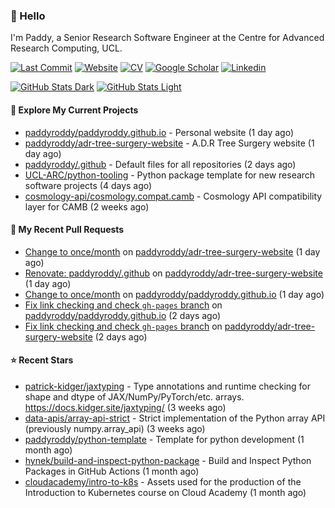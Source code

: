 ### 👋 Hello

I'm Paddy, a Senior Research Software Engineer at the Centre for Advanced
Research Computing, UCL.

[![Last Commit](https://img.shields.io/github/last-commit/paddyroddy/paddyroddy/main?label=updated)](https://github.com/paddyroddy)
[![Website](https://img.shields.io/badge/GitHub%20Pages-222?logo=githubpages&logoColor=fff&style=for-the-badge&style=flat)](https://paddyroddy.github.io)
[![CV](https://img.shields.io/badge/CV-PDF-pink.svg)](https://paddyroddy.github.io/cv)
[![Google Scholar](https://img.shields.io/badge/Google%20Scholar-4285F4?logo=googlescholar&logoColor=fff&style=for-the-badge&style=flat)](https://scholar.google.com/citations?user=OFigHUwAAAAJ)
[![Linkedin](https://img.shields.io/badge/LinkedIn-0A66C2?logo=linkedin&logoColor=fff&style=for-the-badge&style=flat)](https://www.linkedin.com/in/patrickjamesroddy)

[![GitHub Stats Dark](https://github-readme-stats-paddyroddy.vercel.app/api?username=paddyroddy&disable_animations=true&hide_border=true&hide_title=true&include_all_commits=true&rank_icon=github&show=prs_merged,reviews&show_icons=true&theme=tokyonight)](https://github.com/paddyroddy/paddyroddy#gh-dark-mode-only)
[![GitHub Stats Light](https://github-readme-stats-paddyroddy.vercel.app/api?username=paddyroddy&disable_animations=true&hide_border=true&hide_title=true&include_all_commits=true&rank_icon=github&show=prs_merged,reviews&show_icons=true&theme=default)](https://github.com/paddyroddy/paddyroddy#gh-light-mode-only)

#### 👷 Explore My Current Projects

- [paddyroddy/paddyroddy.github.io](https://github.com/paddyroddy/paddyroddy.github.io) - Personal website
  (1 day ago)
- [paddyroddy/adr-tree-surgery-website](https://github.com/paddyroddy/adr-tree-surgery-website) - A.D.R Tree Surgery website
  (1 day ago)
- [paddyroddy/.github](https://github.com/paddyroddy/.github) - Default files for all repositories
  (2 days ago)
- [UCL-ARC/python-tooling](https://github.com/UCL-ARC/python-tooling) - Python package template for new research software projects
  (4 days ago)
- [cosmology-api/cosmology.compat.camb](https://github.com/cosmology-api/cosmology.compat.camb) - Cosmology API compatibility layer for CAMB
  (2 weeks ago)

#### 🔨 My Recent Pull Requests

- [Change to once/month](https://github.com/paddyroddy/adr-tree-surgery-website/pull/98) on [paddyroddy/adr-tree-surgery-website](https://github.com/paddyroddy/adr-tree-surgery-website)
  (1 day ago)
- [Renovate: paddyroddy/.github](https://github.com/paddyroddy/adr-tree-surgery-website/pull/97) on [paddyroddy/adr-tree-surgery-website](https://github.com/paddyroddy/adr-tree-surgery-website)
  (1 day ago)
- [Change to once/month](https://github.com/paddyroddy/paddyroddy.github.io/pull/128) on [paddyroddy/paddyroddy.github.io](https://github.com/paddyroddy/paddyroddy.github.io)
  (1 day ago)
- [Fix link checking and check `gh-pages` branch](https://github.com/paddyroddy/paddyroddy.github.io/pull/127) on [paddyroddy/paddyroddy.github.io](https://github.com/paddyroddy/paddyroddy.github.io)
  (2 days ago)
- [Fix link checking and check `gh-pages` branch](https://github.com/paddyroddy/adr-tree-surgery-website/pull/96) on [paddyroddy/adr-tree-surgery-website](https://github.com/paddyroddy/adr-tree-surgery-website)
  (2 days ago)

#### ⭐ Recent Stars

- [patrick-kidger/jaxtyping](https://github.com/patrick-kidger/jaxtyping) - Type annotations and runtime checking for shape and dtype of JAX/NumPy/PyTorch/etc. arrays. https://docs.kidger.site/jaxtyping/
  (3 weeks ago)
- [data-apis/array-api-strict](https://github.com/data-apis/array-api-strict) - Strict implementation of the Python array API (previously numpy.array_api)
  (3 weeks ago)
- [paddyroddy/python-template](https://github.com/paddyroddy/python-template) - Template for python development
  (1 month ago)
- [hynek/build-and-inspect-python-package](https://github.com/hynek/build-and-inspect-python-package) - Build and Inspect Python Packages in GitHub Actions
  (1 month ago)
- [cloudacademy/intro-to-k8s](https://github.com/cloudacademy/intro-to-k8s) - Assets used for the production of the Introduction to Kubernetes course on Cloud Academy
  (1 month ago)
